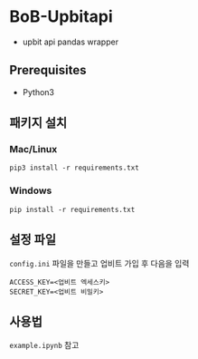 # BoB-Upbitapi
- upbit api pandas wrapper
## Prerequisites
- Python3
## 패키지 설치
### Mac/Linux
`pip3 install -r requirements.txt`
### Windows
`pip install -r requirements.txt`
## 설정 파일
`config.ini` 파일을 만들고 업비트 가입 후 다음을 입력
```
ACCESS_KEY=<업비트 엑세스키>
SECRET_KEY=<업비트 비밀키>
```
## 사용법
`example.ipynb` 참고
